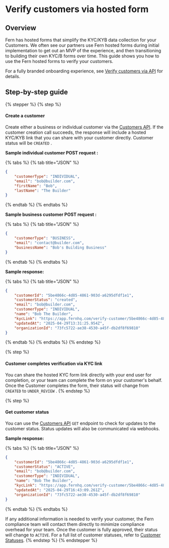 # Verify customers via hosted form

## Overview

Fern has hosted forms that simplify the KYC/KYB data collection for your Customers. We often see our partners use Fern hosted forms during initial implementation to get out an MVP of the experience, and then transitioning to building their own KYC/B forms over time. This guide shows you how to use the Fern hosted forms to verify your customers.

For a fully branded onboarding experience, see [Verify customers via API](api-verification.md) for details.

## Step-by-step guide

{% stepper %}
{% step %}
#### Create a customer

Create either a business or individual customer via the [Customers API](../../api-reference/customers.md). If the customer creation call succeeds, the response will include a hosted KYC/KYB link that you can share with your customer directly. Customer status will be `CREATED` .

**Sample individual customer POST request :**

{% tabs %}
{% tab title="JSON" %}
```json
{
    "customerType": "INDIVIDUAL",
    "email": "bob@builder.com",
    "firstName": "Bob",
    "lastName": "The Builder"
}
```
{% endtab %}
{% endtabs %}

**Sample business customer POST request :**

{% tabs %}
{% tab title="JSON" %}
```json
{
    "customerType": "BUSINESS",
    "email": "contact@builder.com",
    "businessName": "Bob's Building Business"
}
```
{% endtab %}
{% endtabs %}

**Sample response:**

{% tabs %}
{% tab title="JSON" %}
```json
{
    "customerId": "5be4866c-4d85-4861-903d-a6295dfdf1e1",
    "customerStatus": "created",
    "email": "bob@builder.com",
    "customerType": "INDIVIDUAL",
    "name": "Bob The Builder",
    "kycLink": "https://app.fernhq.com/verify-customer/5be4866c-4d85-4861-903d-a6295dfdf1e1",
    "updatedAt": "2025-04-29T13:31:25.954Z",
    "organizationId": "73fc5722-ae38-4530-a45f-db2df8f69810"
}
```
{% endtab %}
{% endtabs %}
{% endstep %}

{% step %}
#### Customer completes verification via KYC link

You can share the hosted KYC form link directly with your end user for completion, or your team can complete the form on your customer's behalf. Once the Customer completes the form, their status will change from `CREATED` to `UNDER_REVIEW` .
{% endstep %}

{% step %}
#### Get customer status

You can use the [Customers API](../../api-reference/customers.md) `GET` endpoint to check for updates to the customer status. Status updates will also be communicated via webhooks.

**Sample response:**

{% tabs %}
{% tab title="JSON" %}
```json
{
    "customerId": "5be4866c-4d85-4861-903d-a6295dfdf1e1",
    "customerStatus": "ACTIVE",
    "email": "bob@builder.com",
    "customerType": "INDIVIDUAL",
    "name": "Bob The Builder",
    "kycLink": "https://app.fernhq.com/verify-customer/5be4866c-4d85-4861-903d-a6295dfdf1e1",
    "updatedAt": "2025-04-29T16:43:09.261Z",
    "organizationId": "73fc5722-ae38-4530-a45f-db2df8f69810"
}
```
{% endtab %}
{% endtabs %}

If any additional information is needed to verify your customer, the Fern compliance team will contact them directly to minimize compliance overhead for your team. Once the customer is fully approved, their status will change to `ACTIVE`. For a full list of customer statuses, refer to [Customer Statuses](additional-details.md#customer-statuses).
{% endstep %}
{% endstepper %}
